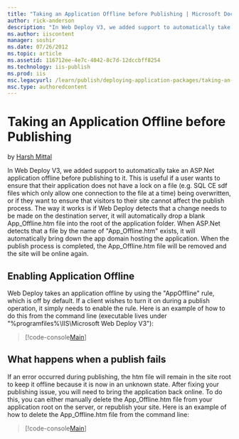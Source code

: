 ```yaml
---
title: "Taking an Application Offline before Publishing | Microsoft Docs"
author: rick-anderson
description: "In Web Deploy V3, we added support to automatically take an ASP.Net application offline before publishing to it. This is useful if a user wants to ensure tha..."
ms.author: iiscontent
manager: soshir
ms.date: 07/26/2012
ms.topic: article
ms.assetid: 116712ee-4e7c-4042-8c7d-12dccbff8254
ms.technology: iis-publish
ms.prod: iis
msc.legacyurl: /learn/publish/deploying-application-packages/taking-an-application-offline-before-publishing
msc.type: authoredcontent
---
```

Taking an Application Offline before Publishing
====================
by [Harsh Mittal](https://twitter.com/harshmittal)

In Web Deploy V3, we added support to automatically take an ASP.Net application offline before publishing to it. This is useful if a user wants to ensure that their application does not have a lock on a file (e.g. SQL CE sdf files which only allow one connection to the file at a time) being overwritten, or if they want to ensure that visitors to their site cannot affect the publish process. The way it works is if Web Deploy detects that a change needs to be made on the destination server, it will automatically drop a blank App\_Offline.htm file into the root of the application folder. When ASP.Net detects that a file by the name of "App\_Offline.htm" exists, it will automatically bring down the app domain hosting the application. When the publish process is completed, the App\_Offline.htm file will be removed and the site will be online again.

## Enabling Application Offline

Web Deploy takes an application offline by using the "AppOffline" rule, which is off by default. If a client wishes to turn it on during a publish operation, it simply needs to enable the rule. Here is an example of how to do this from the command line (executable lives under "%programfiles%\IIS\Microsoft Web Deploy V3"):

> [!code-console[Main](taking-an-application-offline-before-publishing/samples/sample1.cmd)]


### 

## What happens when a publish fails

If an error occurred during publishing, the htm file will remain in the site root to keep it offline because it is now in an unknown state. After fixing your publishing issue, you will need to bring the application back online. To do this, you can either manually delete the App\_Offline.htm file from your application root on the server, or republish your site. Here is an example of how to delete the App\_Offline.htm file from the command line:

> [!code-console[Main](taking-an-application-offline-before-publishing/samples/sample2.cmd)]
